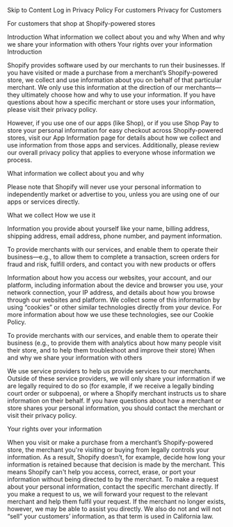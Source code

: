 Skip to Content
Log in
Privacy Policy
For customers
Privacy for Customers

For customers that shop at Shopify-powered stores

Introduction
What information we collect about you and why
When and why we share your information with others
Your rights over your information
Introduction

Shopify provides software used by our merchants to run their businesses. If you have visited or made a purchase from a merchant’s Shopify-powered store, we collect and use information about you on behalf of that particular merchant. We only use this information at the direction of our merchants—they ultimately choose how and why to use your information. If you have questions about how a specific merchant or store uses your information, please visit their privacy policy.

However, if you use one of our apps (like Shop), or if you use Shop Pay to store your personal information for easy checkout across Shopify-powered stores, visit our App Information page for details about how we collect and use information from those apps and services. Additionally, please review our overall privacy policy that applies to everyone whose information we process.

What information we collect about you and why

Please note that Shopify will never use your personal information to independently market or advertise to you, unless you are using one of our apps or services directly.

What we collect	How we use it


Information you provide about yourself like your name, billing address, shipping address, email address, phone number, and payment information.

	
To provide merchants with our services, and enable them to operate their business—e.g., to allow them to complete a transaction, screen orders for fraud and risk, fulfill orders, and contact you with new products or offers



Information about how you access our websites, your account, and our platform, including information about the device and browser you use, your network connection, your IP address, and details about how you browse through our websites and platform. We collect some of this information by using “cookies” or other similar technologies directly from your device. For more information about how we use these technologies, see our Cookie Policy.

	
To provide merchants with our services, and enable them to operate their business (e.g., to provide them with analytics about how many people visit their store, and to help them troubleshoot and improve their store)
When and why we share your information with others

We use service providers to help us provide services to our merchants. Outside of these service providers, we will only share your information if we are legally required to do so (for example, if we receive a legally binding court order or subpoena), or where a Shopify merchant instructs us to share information on their behalf. If you have questions about how a merchant or store shares your personal information, you should contact the merchant or visit their privacy policy.

Your rights over your information

When you visit or make a purchase from a merchant’s Shopify-powered store, the merchant you're visiting or buying from legally controls your information. As a result, Shopify doesn’t, for example, decide how long your information is retained because that decision is made by the merchant. This means Shopify can't help you access, correct, erase, or port your information without being directed to by the merchant. To make a request about your personal information, contact the specific merchant directly. If you make a request to us, we will forward your request to the relevant merchant and help them fulfil your request. If the merchant no longer exists, however, we may be able to assist you directly. We also do not and will not “sell” your customers’ information, as that term is used in California law.
